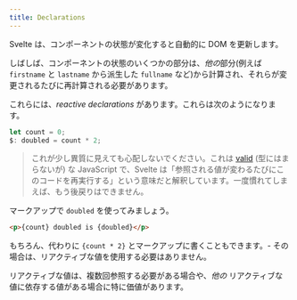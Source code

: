```yaml
---
title: Declarations
---
```


Svelte は、コンポーネントの状態が変化すると自動的に DOM を更新します。

しばしば、コンポーネントの状態のいくつかの部分は、*他の*部分(例えば `firstname` と `lastname` から派生した `fullname` など)から計算され、それらが変更されるたびに再計算される必要があります。

これらには、*reactive declarations* があります。これらは次のようになります。

```js
let count = 0;
$: doubled = count * 2;
```

> これが少し異質に見えても心配しないでください。これは [valid](https://developer.mozilla.org/en-US/docs/Web/JavaScript/Reference/Statements/label) (型にはまらないが) な JavaScript で、Svelte は「参照される値が変わるたびにこのコードを再実行する」という意味だと解釈しています。一度慣れてしまえば、もう後戻りはできません。

マークアップで `doubled` を使ってみましょう。

```html
<p>{count} doubled is {doubled}</p>
```

もちろん、代わりに `{count * 2}` とマークアップに書くこともできます。- その場合は、リアクティブな値を使用する必要はありません。

リアクティブな値は、複数回参照する必要がある場合や、*他の* リアクティブな値に依存する値がある場合に特に価値があります。
